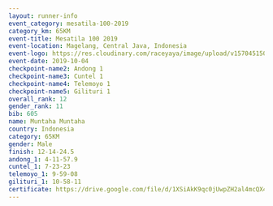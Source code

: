 ```yaml
---
layout: runner-info 
event_category: mesatila-100-2019 
category_km: 65KM 
event-title: Mesatila 100 2019 
event-location: Magelang, Central Java, Indonesia 
event-logo: https://res.cloudinary.com/raceyaya/image/upload/v1570451507/logo/mesastila100_jin7bl.jpg 
event-date: 2019-10-04 
checkpoint-name2: Andong 1 
checkpoint-name3: Cuntel 1 
checkpoint-name4: Telemoyo 1 
checkpoint-name5: Gilituri 1 
overall_rank: 12
gender_rank: 11
bib: 605
name: Muntaha Muntaha
country: Indonesia
category: 65KM
gender: Male
finish: 12-14-24.5
andong_1: 4-11-57.9
cuntel_1: 7-23-23
telemoyo_1: 9-59-08
gilituri_1: 10-58-11
certificate: https://drive.google.com/file/d/1XSiAkK9qc0jUwpZH2al4mcQX4yuTxUrA/view?usp=sharing
---
```

